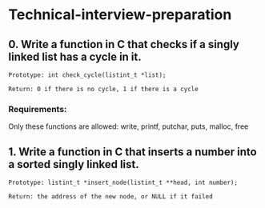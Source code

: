 # Technical-interview-preparation

## 0. Write a function in C that checks if a singly linked list has a cycle in it.

	Prototype: int check_cycle(listint_t *list);

	Return: 0 if there is no cycle, 1 if there is a cycle

### 	Requirements:

Only these functions are allowed: write, printf, putchar, puts, malloc, free
## 1. Write a function in C that inserts a number into a sorted singly linked list.

	Prototype: listint_t *insert_node(listint_t **head, int number);

	Return: the address of the new node, or NULL if it failed
